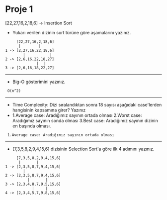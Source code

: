 # Proje 1

[22,27,16,2,18,6] -> Insertion Sort

- Yukarı verilen dizinin sort türüne göre aşamalarını yazınız.

```
     [22,27,16,2,18,6]
      |        |
1 -> [2,27,16,22,18,6]
        |           |
2 -> [2,6,16,22,18,27]
              |  |
3 -> [2,6,16,18,22,27]

```

---

- Big-O gösterimini yazınız.

```
 O(n^2)
```

---

- Time Complexity: Dizi sıralandıktan sonra 18 sayısı aşağıdaki case'lerden hangisinin kapsamına girer? Yazınız
- 1.Average case: Aradığımız sayının ortada olması
  2.Worst case: Aradığımız sayının sonda olması
  3.Best case: Aradığımız sayının dizinin en başında olması.

```
 1.Average case: Aradığımız sayının ortada olması
```

---

- [7,3,5,8,2,9,4,15,6] dizisinin Selection Sort'a göre ilk 4 adımını yazınız.

```
     [7,3,5,8,2,9,4,15,6]
      |       |
1 -> [2,3,5,8,7,9,4,15,6]
        |
2 -> [2,3,5,8,7,9,4,15,6]
          |       |
3 -> [2,3,4,8,7,9,5,15,6]
            |     |
4 -> [2,3,4,5,7,9,8,15,6]
```

